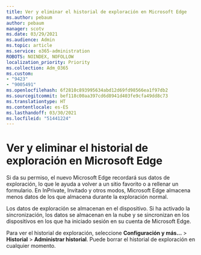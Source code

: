 ```yaml
---
title: Ver y eliminar el historial de exploración en Microsoft Edge
ms.author: pebaum
author: pebaum
manager: scotv
ms.date: 03/29/2021
ms.audience: Admin
ms.topic: article
ms.service: o365-administration
ROBOTS: NOINDEX, NOFOLLOW
localization_priority: Priority
ms.collection: Adm_O365
ms.custom:
- "9423"
- "9005491"
ms.openlocfilehash: 6f2810c893995634abd12d69fd98566ea1f97db2
ms.sourcegitcommit: bef118c00aa397cd6d8941d403fe9cfa49dd8c73
ms.translationtype: HT
ms.contentlocale: es-ES
ms.lasthandoff: 03/30/2021
ms.locfileid: "51441224"
---
```

# <a name="view-and-delete-browsing-history-in-microsoft-edge"></a>Ver y eliminar el historial de exploración en Microsoft Edge

Si da su permiso, el nuevo Microsoft Edge recordará sus datos de exploración, lo que le ayuda a volver a un sitio favorito o a rellenar un formulario. En InPrivate, Invitado y otros modos, Microsoft Edge almacena menos datos de los que almacena durante la exploración normal.

Los datos de exploración se almacenan en el dispositivo. Si ha activado la sincronización, los datos se almacenan en la nube y se sincronizan en los dispositivos en los que ha iniciado sesión en su cuenta de Microsoft Edge.

Para ver el historial de exploración, seleccione **Configuración y más...**  > **Historial** > **Administrar historial**. Puede borrar el historial de exploración en cualquier momento.